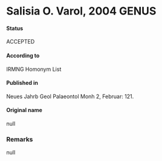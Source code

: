 Salisia O. Varol, 2004 GENUS
=======

#### Status
ACCEPTED

#### According to
IRMNG Homonym List

#### Published in
Neues Jahrb Geol Palaeontol Monh 2, Februar: 121.

#### Original name
null

### Remarks
null